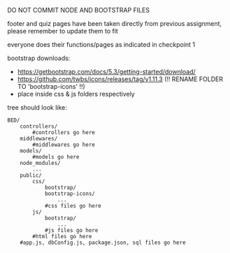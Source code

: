 DO NOT COMMIT NODE AND BOOTSTRAP FILES

footer and quiz pages have been taken directly from previous assignment, please remember to update them to fit

everyone does their functions/pages as indicated in checkpoint 1

bootstrap downloads:
- https://getbootstrap.com/docs/5.3/getting-started/download/
- https://github.com/twbs/icons/releases/tag/v1.11.3 (!! RENAME FOLDER TO 'bootstrap-icons' !!)
- place inside css & js folders respectively

tree should look like:
```
BED/
    controllers/
        #controllers go here     
    middlewares/
        #middlewares go here
    models/
        #models go here   
    node_modules/
        ...
    public/
        css/
            bootstrap/
            bootstrap-icons/
                ...
            #css files go here
        js/
            bootstrap/
                ...
            #js files go here
        #html files go here
    #app.js, dbConfig.js, package.json, sql files go here
```
